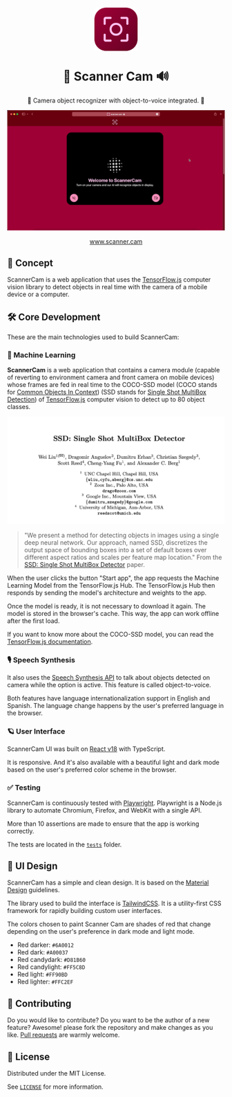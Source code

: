 <p align="center">
  <img
    src=".github/logo.png"
    align="center"
    width="100"
    alt="Scanner Cam"
    title="Scanner Cam"
  />
  <h1 align="center">📸 Scanner Cam 🔊</h1>
</p>

<p align="center">
  📸 Camera object recognizer with object-to-voice integrated. 🤖
</p>

![Demo of ScannerCam](./.github/demo.gif)

<p align="center">
  <a href="https://scanner.cam">www.scanner.cam</a>
</p>

## 🤖 Concept

ScannerCam is a web application that uses the [TensorFlow.js](https://www.tensorflow.org/js) computer vision library to detect objects in real time with the camera of a mobile device or a computer.

## 🛠 Core Development

These are the main technologies used to build ScannerCam:

### 🧠 Machine Learning

**ScannerCam** is a web application that contains a camera module (capable of reverting to environment camera and front camera on mobile devices) whose frames are fed in real time to the COCO-SSD model (COCO stands for [Common Objects In Context](https://cocodataset.org/#home)) (SSD stands for [Single Shot MultiBox Detection](https://arxiv.org/abs/1512.02325)) of [TensorFlow.js](https://www.tensorflow.org/js) computer vision to detect up to 80 object classes.

![SSD: Single Shot MultiBox Detector](./.github/ssd-paper.jpg)

> "We present a method for detecting objects in images using a single deep neural network. Our approach, named SSD, discretizes the output space of bounding boxes into a set of default boxes over different aspect ratios and scales per feature map location." From the [SSD: Single Shot MultiBox Detector](https://arxiv.org/abs/1512.02325) paper.

When the user clicks the button "Start app", the app requests the Machine Learning Model from the TensorFlow.js Hub. The TensorFlow.js Hub then responds by sending the model's architecture and weights to the app.

Once the model is ready, it is not necessary to download it again. The model is stored in the browser's cache. This way, the app can work offline after the first load.

If you want to know more about the COCO-SSD model, you can read the [TensorFlow.js documentation](https://www.tensorflow.org/js/models).

### 🎙 Speech Synthesis

It also uses the [Speech Synthesis API](https://developer.mozilla.org/en-US/docs/Web/API/SpeechSynthesis) to talk about objects detected on camera while the option is active. This feature is called object-to-voice.

Both features have language internationalization support in English and Spanish. The language change happens by the user's preferred language in the browser.

### 🪐 User Interface

ScannerCam UI was built on [React v18](https://reactjs.org/blog/2022/03/29/react-v18.html) with TypeScript.

It is responsive. And it's also available with a beautiful light and dark mode based on the user's preferred color scheme in the browser.

### ✅ Testing

ScannerCam is continuously tested with [Playwright](https://playwright.dev/). Playwright is a Node.js library to automate Chromium, Firefox, and WebKit with a single API.

More than 10 assertions are made to ensure that the app is working correctly.

The tests are located in the [`tests`](./tests) folder.

## 🎨 UI Design

ScannerCam has a simple and clean design. It is based on the [Material Design](https://material.io/design) guidelines.

The library used to build the interface is [TailwindCSS](https://tailwindcss.com). It is a utility-first CSS framework for rapidly building custom user interfaces.

The colors chosen to paint Scanner Cam are shades of red that change depending on the user's preference in dark mode and light mode.

- Red darker: `#6A0012`
- Red dark: `#A00037`
- Red candydark: `#D81B60`
- Red candylight: `#FF5C8D`
- Red light: `#FF90BD`
- Red lighter: `#FFC2EF`

## 🤲 Contributing

Do you would like to contribute? Do you want to be the author of a new feature? Awesome! please fork the repository and make changes as you like. [Pull requests](https://github.com/360macky/scanner-cam/pulls) are warmly welcome.

## 📃 License

Distributed under the MIT License.

See [`LICENSE`](./LICENSE) for more information.
